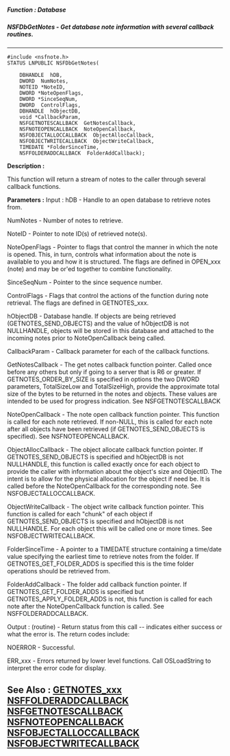 ##### Function : Database
##### NSFDbGetNotes - Get database note information with several callback routines.
---
```
#include <nsfnote.h>
STATUS LNPUBLIC NSFDbGetNotes(

	DBHANDLE  hDB,
	DWORD  NumNotes,
	NOTEID *NoteID,
	DWORD *NoteOpenFlags,
	DWORD *SinceSeqNum,
	DWORD  ControlFlags,
	DBHANDLE  hObjectDB,
	void *CallbackParam,
	NSFGETNOTESCALLBACK  GetNotesCallback,
	NSFNOTEOPENCALLBACK  NoteOpenCallback,
	NSFOBJECTALLOCCALLBACK  ObjectAllocCallback,
	NSFOBJECTWRITECALLBACK  ObjectWriteCallback,
	TIMEDATE *FolderSinceTime,
	NSFFOLDERADDCALLBACK  FolderAddCallback);
```
**Description :**

This function will return a stream of notes to the caller through several 
callback functions.

**Parameters :**
Input :
hDB  -  Handle to an open database to retrieve notes from.

NumNotes  -  Number of notes to retrieve.

NoteID  -  Pointer to note ID(s) of retrieved note(s).

NoteOpenFlags  -  Pointer to flags that control the manner in which the note is opened. This, in turn, controls what information about the note is available to you and how it is structured. The flags are defined in OPEN_xxx (note) and may be or'ed together to combine functionality.

SinceSeqNum  -  Pointer to the since sequence number.

ControlFlags  -  Flags that control the actions of the function during note retrieval. The flags are defined in GETNOTES_xxx.

hObjectDB  -  Database handle.  If objects are being retrieved (GETNOTES_SEND_OBJECTS) and the value of hObjectDB is not NULLHANDLE, objects will be stored in this database and attached to the incoming notes prior to NoteOpenCallback being called.  

CallbackParam  -  Callback parameter for each of the callback functions.

GetNotesCallback  -  The get notes callback function pointer.  Called once before any others but only if going to a server that is R6 or greater.   If GETNOTES_ORDER_BY_SIZE is specified in options the two DWORD parameters, TotalSizeLow and TotalSizeHigh, provide the approximate total size of the bytes to be returned in the notes and objects.  These values are intended to be used for progress indication.  See NSFGETNOTESCALLBACK

NoteOpenCallback  -  The note open callback function pointer.  This function is called for each note retrieved.  If non-NULL, this is called for each note after all objects have been retrieved (if GETNOTES_SEND_OBJECTS is specified).  See NSFNOTEOPENCALLBACK.

ObjectAllocCallback  -  The object allocate callback function pointer.  If GETNOTES_SEND_OBJECTS is specified and hObjectDB is not NULLHANDLE, this function is called exactly once for each object to provide the caller with information about the object's size and ObjectID.  The intent is to allow for the physical allocation for the object if need be.  It is called before the NoteOpenCallback for the corresponding note.  See NSFOBJECTALLOCCALLBACK.

ObjectWriteCallback  -  The object write callback function pointer.  This function is called for each "chunk" of each object if GETNOTES_SEND_OBJECTS is specified and hObjectDB is not NULLHANDLE.  For each object this will be called one or more times.  See NSFOBJECTWRITECALLBACK.

FolderSinceTime  -  A pointer to a TIMEDATE structure containing a time/date value specifying the earliest time to retrieve notes from the folder.  If GETNOTES_GET_FOLDER_ADDS is specified this is the time folder operations should be retrieved from.

FolderAddCallback  -  The folder add callback function pointer.  If GETNOTES_GET_FOLDER_ADDS is specified but GETNOTES_APPLY_FOLDER_ADDS is not, this function is called for each note after the NoteOpenCallback function is called.  See NSFFOLDERADDCALLBACK.

Output :
(routine)  -  Return status from this call -- indicates either success or what the error is. The return codes include:

NOERROR - Successful.

ERR_xxx - Errors returned by lower level functions.  Call OSLoadString to interpret the error code for display.



**See Also :**
[GETNOTES_xxx](/domino-c-api-docs/reference/Symb/GETNOTES_xxx)
[NSFFOLDERADDCALLBACK](/domino-c-api-docs/reference/Data/NSFFOLDERADDCALLBACK)
[NSFGETNOTESCALLBACK](/domino-c-api-docs/reference/Data/NSFGETNOTESCALLBACK)
[NSFNOTEOPENCALLBACK](/domino-c-api-docs/reference/Data/NSFNOTEOPENCALLBACK)
[NSFOBJECTALLOCCALLBACK](/domino-c-api-docs/reference/Data/NSFOBJECTALLOCCALLBACK)
[NSFOBJECTWRITECALLBACK](/domino-c-api-docs/reference/Data/NSFOBJECTWRITECALLBACK)
---
